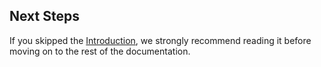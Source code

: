 ## Next Steps

If you skipped the [Introduction], we strongly recommend reading it before moving on to the rest of the documentation.

[Introduction]: ../introduction.md